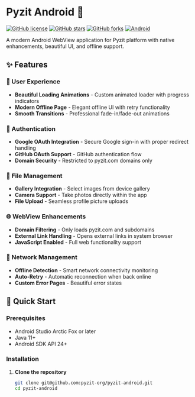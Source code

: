 # Pyzit Android 📱

[![GitHub license](https://img.shields.io/github/license/pyzit-org/pyzit-android)](https://github.com/pyzit-org/pyzit-android/blob/main/LICENSE)
[![GitHub stars](https://img.shields.io/github/stars/pyzit-org/pyzit-android)](https://github.com/pyzit-org/pyzit-android/stargazers)
[![GitHub forks](https://img.shields.io/github/forks/pyzit-org/pyzit-android)](https://github.com/pyzit-org/pyzit-android/network)
[![Android](https://img.shields.io/badge/Android-3DDC84?style=flat&logo=android&logoColor=white)](https://www.android.com/)

A modern Android WebView application for Pyzit platform with native enhancements, beautiful UI, and offline support.

## ✨ Features

### 🎨 User Experience
- **Beautiful Loading Animations** - Custom animated loader with progress indicators
- **Modern Offline Page** - Elegant offline UI with retry functionality
- **Smooth Transitions** - Professional fade-in/fade-out animations

### 🔐 Authentication
- **Google OAuth Integration** - Secure Google sign-in with proper redirect handling
- **GitHub OAuth Support** - GitHub authentication flow
- **Domain Security** - Restricted to pyzit.com domains only

### 📁 File Management
- **Gallery Integration** - Select images from device gallery
- **Camera Support** - Take photos directly within the app
- **File Upload** - Seamless profile picture uploads

### 🌐 WebView Enhancements
- **Domain Filtering** - Only loads pyzit.com and subdomains
- **External Link Handling** - Opens external links in system browser
- **JavaScript Enabled** - Full web functionality support

### 🔄 Network Management
- **Offline Detection** - Smart network connectivity monitoring
- **Auto-Retry** - Automatic reconnection when back online
- **Custom Error Pages** - Beautiful error states

## 🚀 Quick Start

### Prerequisites
- Android Studio Arctic Fox or later
- Java 11+
- Android SDK API 24+

### Installation

1. **Clone the repository**
   ```bash
   git clone git@github.com:pyzit-org/pyzit-android.git
   cd pyzit-android